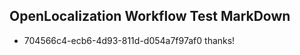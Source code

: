 ## OpenLocalization Workflow Test MarkDown
* 704566c4-ecb6-4d93-811d-d054a7f97af0 thanks!

<!--HONumber=Aug16_HO5-->


